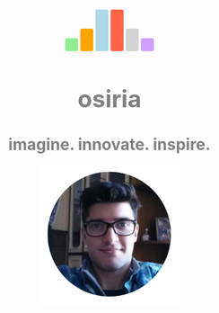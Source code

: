 <style>
.vertical-text {
    writing-mode: vertical-lr;
    text-orientation: upright;
    background-color:red;
}
</style>
<br>
<br>
<br>
<br>
<br>
<br>
<br>
<center>
<body>
<span class="vertical-text" style="background-color:lightgreen;border-radius: 3px;padding: 3px;"> </span>
<span class="vertical-text" style="background-color:orange;border-radius: 3px;padding: 3px;">  </span>
<span class="vertical-text" style="background-color:lightblue;border-radius: 3px;padding: 3px;">    </span>
<span class="vertical-text" style="background-color:tomato;border-radius: 3px;padding: 3px;">    </span>
<span class="vertical-text" style="background-color:lightgrey;border-radius: 3px;padding: 3px;">  </span>
<span class="vertical-text" style="background-color:#CF9FFF;border-radius: 3px;padding: 3px;"> </span>
</body>
</center>
<br>
<center><h1><span style="font-size:1.5em;color:grey">osiria</span></h1></center>
<center><h1><span style="color:grey">imagine. innovate. inspire.</span></h1></center>


<center><img src="circular_picture.png" width="250" height="250"></center>
